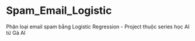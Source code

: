# Spam_Email_Logistic
Phân loại email spam bằng Logistic Regression - Project thuộc series học AI từ Gà AI
